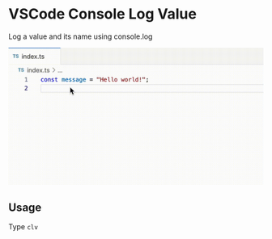 # VSCode Console Log Value

Log a value and its name using console.log

![extension-demo.gif](extension-demo.gif)

## Usage

Type `clv`
